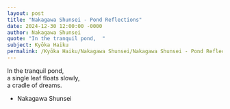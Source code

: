 ```yaml
---
layout: post
title: "Nakagawa Shunsei - Pond Reflections"
date: 2024-12-30 12:00:00 -0000
author: Nakagawa Shunsei
quote: "In the tranquil pond,  "
subject: Kyōka Haiku
permalink: /Kyōka Haiku/Nakagawa Shunsei/Nakagawa Shunsei - Pond Reflections
---
```


In the tranquil pond,  
a single leaf floats slowly,  
a cradle of dreams.

- Nakagawa Shunsei
